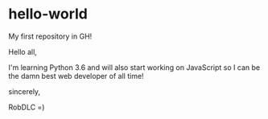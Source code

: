 # hello-world
My first repository in GH!

Hello all,

I'm learning Python 3.6 and will also start working on JavaScript 
so I can be the damn best web developer of all time! 

sincerely,

RobDLC =)
